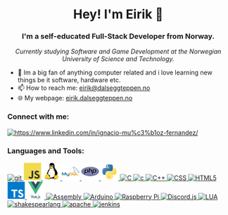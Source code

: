 <h1 align="center">Hey! I'm Eirik 👋</h1>
<h3 align="center">I'm a self-educated Full-Stack Developer from Norway.</h3>
<p align="center"><i>Currently studying Software and Game Development at the Norwegian University of Science and Technology.</i></p>

- 🌱 Im a big fan of anything computer related and i love learning new things be it software, hardware etc.
- 📫 How to reach me: eirik@dalseggteppen.no
- 🌐 My webpage: [eirik.dalseggteppen.no](https://eirik.dalseggteppen.no)

<h3 align="left">Connect with me:</h3>
<p align="left">
<a href="https://www.linkedin.com/in/eirik-dalsegg-teppen-608019206/" target="blank"><img align="center" src="https://raw.githubusercontent.com/rahuldkjain/github-profile-readme-generator/master/src/images/icons/Social/linked-in-alt.svg" alt="https://www.linkedin.com/in/ignacio-mu%c3%b1oz-fernandez/" height="30" width="40" /></a>
</p>

<h3 align="left">Languages and Tools:</h3>
<p align="left">
  <a href="https://git-scm.com/" target="_blank" rel="noreferrer"> <img src="https://www.vectorlogo.zone/logos/git-scm/git-scm-icon.svg" alt="git" width="40" height="40"/> </a>
  <a href="https://developer.mozilla.org/en-US/docs/Web/JavaScript" target="_blank" rel="noreferrer"> <img src="https://raw.githubusercontent.com/devicons/devicon/master/icons/javascript/javascript-original.svg" alt="javascript" width="40" height="40"/> </a> 
  <a href="https://www.linux.org/" target="_blank" rel="noreferrer"> <img src="https://raw.githubusercontent.com/devicons/devicon/master/icons/linux/linux-original.svg" alt="linux" width="40" height="40"/> </a>
  <a href="https://www.mysql.com/" target="_blank" rel="noreferrer"> <img src="https://raw.githubusercontent.com/devicons/devicon/master/icons/mysql/mysql-original-wordmark.svg" alt="mysql" width="40" height="40"/> </a>
  <a href="https://www.php.net" target="_blank" rel="noreferrer"> <img src="https://raw.githubusercontent.com/devicons/devicon/master/icons/php/php-original.svg" alt="php" width="40" height="40"/> </a>
  <a href="https://www.python.org" target="_blank" rel="noreferrer"> <img src="https://raw.githubusercontent.com/devicons/devicon/master/icons/python/python-original.svg" alt="python" width="40" height="40"/> </a>
  <a href="https://www.iso.org/standard/74528.html" target="_blank" rel="noreferrer"> <img src="https://upload.wikimedia.org/wikipedia/commons/1/18/C_Programming_Language.svg" alt="C" width="40" height="40"/> </a>
  <a href="https://isocpp.org/" target="_blank" rel="noreferrer"> <img src="https://upload.wikimedia.org/wikipedia/commons/1/18/ISO_C%2B%2B_Logo.svg" alt="c" width="40" height="40"/> </a>
  <a href="https://nodejs.org/en/" target="_blank" rel="noreferrer"> <img src="https://www.vectorlogo.zone/logos/nodejs/nodejs-icon.svg" alt="C++" width="40" height="40"/> </a>
  <a href="https://www.w3.org/TR/CSS/#css" target="_blank" rel="noreferrer"> <img src="https://upload.wikimedia.org/wikipedia/commons/d/d5/CSS3_logo_and_wordmark.svg" alt="CSS" width="40" height="40"/> </a>
  <a href="https://html.spec.whatwg.org/multipage/" target="_blank" rel="noreferrer"> <img src="https://upload.wikimedia.org/wikipedia/commons/6/61/HTML5_logo_and_wordmark.svg" alt="HTML5" width="40" height="40"/> </a>
  <a href="https://www.typescriptlang.org/" target="_blank" rel="noreferrer"> <img src="https://raw.githubusercontent.com/devicons/devicon/master/icons/typescript/typescript-original.svg" alt="typescript" width="40" height="40"/> </a> 
  <a href="https://vuejs.org/" target="_blank" rel="noreferrer"> <img src="https://raw.githubusercontent.com/devicons/devicon/master/icons/vuejs/vuejs-original-wordmark.svg" alt="vuejs" width="40" height="40"/> </a>
  <a href="https://www.nasm.us/" target="_blank" rel="noreferrer"> <img src="https://user-images.githubusercontent.com/103866722/194773833-8571f323-4fa8-4036-a51c-57b9d29c683b.svg" alt="Assembly" width="40" height="40"/> </a>
  <a href="https://www.arduino.cc/" target="_blank" rel="noreferrer"> <img src="https://cdn.worldvectorlogo.com/logos/arduino-1.svg" alt="Arduino" width="40" height="40"/> </a>
  <a href="https://www.raspberrypi.org/" target="_blank" rel="noreferrer"> <img src="https://elinux.org/images/c/cb/Raspberry_Pi_Logo.svg" alt="Raspberry Pi" width="40" height="40"/> </a>
  <a href="https://discord.js.org/#/" target="_blank" rel="noreferrer"> <img src="https://www.vectorlogo.zone/logos/js_discord/js_discord-icon.svg" alt="Discord.js" width="40" height="40"/> </a>
  <a href="https://www.lua.org/" target="_blank" rel="noreferrer"> <img src="https://upload.wikimedia.org/wikipedia/commons/c/cf/Lua-Logo.svg" alt="LUA" width="40" height="40"/> </a>
  <a href="https://shakespearelang.com/1.0/" target="_blank" rel="noreferrer"> <img src="https://pbs.twimg.com/profile_images/1417082407/Arden_logo_black__2__400x400.jpg" alt="shakespearlang" width="40" height="40"/> </a>
  <a href="https://www.apache.org/" target="_blank" rel="noreferrer"> <img src="https://upload.wikimedia.org/wikipedia/commons/7/7e/Apache_Feather_Logo.svg" alt="apache" width="40" height="40"/> </a>
  <a href="https://www.jenkins.io/" target="_blank" rel="noreferrer"> <img src="https://upload.wikimedia.org/wikipedia/commons/e/e9/Jenkins_logo.svg" alt="jenkins" width="40" height="40"/> </a>
</p>
